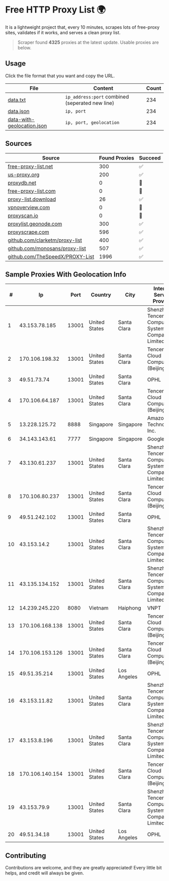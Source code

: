 
# Free HTTP Proxy List 🌍

It is a lightweight project that, every 10 minutes, scrapes lots of free-proxy sites, validates if it works, and serves a clean proxy list.


> Scraper found **4325** proxies at the latest update. Usable proxies are below.

## Usage

Click the file format that you want and copy the URL.


|File|Content|Count|
|----|-------|-----|
|[data.txt](https://raw.githubusercontent.com/themiralay/Proxy-List-World/master/data.txt)|`ip_address:port` combined (seperated new line)|234|
|[data.json](https://raw.githubusercontent.com/themiralay/Proxy-List-World/master/data.json)|`ip, port`|234|
|[data-with-geolocation.json](https://raw.githubusercontent.com/themiralay/Proxy-List-World/master/data-with-geolocation.json)|`ip, port, geolocation`|234|

## Sources

|Source|Found Proxies|Succeed|
|------|-------------|-------|
|[free-proxy-list.net](https://free-proxy-list.net)|300|✅|
|[us-proxy.org](https://www.us-proxy.org)|200|✅|
|[proxydb.net](http://proxydb.net)|0|🚫|
|[free-proxy-list.com](https://free-proxy-list.com/?page=&port=&type%5B%5D=http&type%5B%5D=https&up_time=0&search=Search)|0|🚫|
|[proxy-list.download](https://www.proxy-list.download/HTTP)|26|✅|
|[vpnoverview.com](https://vpnoverview.com/privacy/anonymous-browsing/free-proxy-servers)|0|🚫|
|[proxyscan.io](https://www.proxyscan.io)|0|🚫|
|[proxylist.geonode.com](https://proxylist.geonode.com/api/proxy-list?limit=300&page=1&sort_by=lastChecked&sort_type=desc&protocols=http,https)|300|✅|
|[proxyscrape.com](https://api.proxyscrape.com/v2/?request=displayproxies&protocol=http&timeout=10000&country=all&ssl=all&anonymity=all)|596|✅|
|[github.com/clarketm/proxy-list](https://raw.githubusercontent.com/clarketm/proxy-list/master/proxy-list-raw.txt)|400|✅|
|[github.com/monosans/proxy-list](https://raw.githubusercontent.com/monosans/proxy-list/main/proxies/http.txt)|507|✅|
|[github.com/TheSpeedX/PROXY-List](https://raw.githubusercontent.com/TheSpeedX/PROXY-List/master/http.txt)|1996|✅|


## Sample Proxies With Geolocation Info

|#|Ip|Port|Country|City|Internet Service Provider|
|-|--|----|-------|----|-------------------------|
|1|43.153.78.185|13001|United States|Santa Clara|Shenzhen Tencent Computer Systems Company Limited|
|2|170.106.198.32|13001|United States|Santa Clara|Tencent Cloud Computing (Beijing) Co|
|3|49.51.73.74|13001|United States|Santa Clara|OPHL|
|4|170.106.64.187|13001|United States|Santa Clara|Tencent Cloud Computing (Beijing) Co|
|5|13.228.125.72|8888|Singapore|Singapore|Amazon Technologies Inc.|
|6|34.143.143.61|7777|Singapore|Singapore|Google LLC|
|7|43.130.61.237|13001|United States|Santa Clara|Shenzhen Tencent Computer Systems Company Limited|
|8|170.106.80.237|13001|United States|Santa Clara|Tencent Cloud Computing (Beijing) Co|
|9|49.51.242.102|13001|United States|Santa Clara|OPHL|
|10|43.153.14.2|13001|United States|Santa Clara|Shenzhen Tencent Computer Systems Company Limited|
|11|43.135.134.152|13001|United States|Santa Clara|Shenzhen Tencent Computer Systems Company Limited|
|12|14.239.245.220|8080|Vietnam|Haiphong|VNPT|
|13|170.106.168.138|13001|United States|Santa Clara|Tencent Cloud Computing (Beijing) Co|
|14|170.106.153.126|13001|United States|Santa Clara|Tencent Cloud Computing (Beijing) Co|
|15|49.51.35.214|13001|United States|Los Angeles|OPHL|
|16|43.153.11.82|13001|United States|Santa Clara|Shenzhen Tencent Computer Systems Company Limited|
|17|43.153.8.196|13001|United States|Santa Clara|Shenzhen Tencent Computer Systems Company Limited|
|18|170.106.140.154|13001|United States|Santa Clara|Tencent Cloud Computing (Beijing) Co|
|19|43.153.79.9|13001|United States|Santa Clara|Shenzhen Tencent Computer Systems Company Limited|
|20|49.51.34.18|13001|United States|Los Angeles|OPHL|



## Contributing

Contributions are welcome, and they are greatly appreciated! Every
little bit helps, and credit will always be given.

